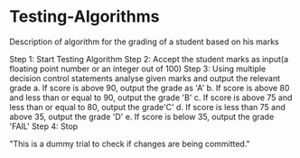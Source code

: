 # Testing-Algorithms
Description of  algorithm for the grading of a student based on his marks

Step 1: Start Testing Algorithm
Step 2: Accept the student marks as input(a floating point number or an integer out of 100)
Step 3: Using multiple decision control statements analyse given marks and output the relevant grade
      a. If score is above 90, output the grade as 'A' 
      b. If score is above 80 and less than or equal to 90, output the grade 'B'
      c. If score is above 75 and less than or equal to 80, output the grade'C'
      d. If score is less than 75 and above 35, output the grade 'D'
      e. If score is below 35, output the grade 'FAIL'
Step 4: Stop      


"This is a dummy trial to check if changes are being committed."

